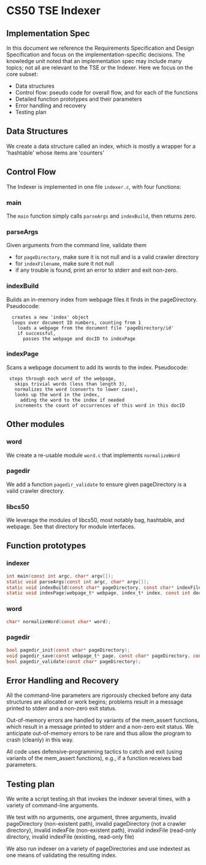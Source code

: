 # CS50 TSE Indexer

## Implementation Spec

In this document we reference the Requirements Specification and Design Specification and focus on the implementation-specific decisions. The knowledge unit noted that an implementation spec may include many topics; not all are relevant to the TSE or the Indexer. Here we focus on the core subset:

* Data structures
* Control flow: pseudo code for overall flow, and for each of the functions
* Detailed function prototypes and their parameters
* Error handling and recovery
* Testing plan

## Data Structures
We create a data structure called an index, which is mostly a wrapper for a 'hashtable' whose items are 'counters'

## Control Flow
The Indexer is implemented in one file `indexer.c`, with four functions:

### main
The `main` function simply calls `parseArgs` and `indexBuild`, then returns zero.

### parseArgs
Given arguments from the command line, validate them 
* for `pageDirectory`, make sure it is not null and is a valid crawler directory
* for `indexFilename`, make sure it not null
* if any trouble is found, print an error to stderr and exit non-zero.

### indexBuild
Builds an in-memory index from webpage files it finds in the pageDirectory. Pseudocode:

      creates a new 'index' object
      loops over document ID numbers, counting from 1
        loads a webpage from the document file 'pageDirectory/id'
        if successful, 
          passes the webpage and docID to indexPage


### indexPage
Scans a webpage document to add its words to the index. Pseudocode:

     steps through each word of the webpage,
       skips trivial words (less than length 3),
       normalizes the word (converts to lower case),
       looks up the word in the index,
         adding the word to the index if needed
       increments the count of occurrences of this word in this docID

## Other modules

### word
We create a re-usable module `word.c` that implements `normalizeWord`

### pagedir
We add a function `pagedir_validate` to ensure given pageDirectory is a valid crawler directory.

### libcs50
We leverage the modules of libcs50, most notably bag, hashtable, and webpage. See that directory for module interfaces. 

## Function prototypes

### indexer
```c
int main(const int argc, char* argv[]);
static void parseArgs(const int argc, char* argv[]);
static void indexBuild(const char* pageDirectory, const char* indexFilename);
static void indexPage(webpage_t* webpage, index_t* index, const int docID);
```

### word
```c
char* normalizeWord(const char* word);
````

### pagedir
```c
bool pagedir_init(const char* pageDirectory);
void pagedir_save(const webpage_t* page, const char* pageDirectory, const int docID);
bool pagedir_validate(const char* pageDirectory);
```

## Error Handling and Recovery
All the command-line parameters are rigorously checked before any data structures are allocated or work begins; problems result in a message printed to stderr and a non-zero exit status.

Out-of-memory errors are handled by variants of the mem_assert functions, which result in a message printed to stderr and a non-zero exit status. We anticipate out-of-memory errors to be rare and thus allow the program to crash (cleanly) in this way.

All code uses defensive-programming tactics to catch and exit (using variants of the mem_assert functions), e.g., if a function receives bad parameters.

## Testing plan

We write a script testing.sh that invokes the indexer several times, with a variety of command-line arguments.

We test with no arguments, one argument, three arguments, invalid pageDirectory (non-existent path), invalid pageDirectory (not a crawler directory), invalid indexFile (non-existent path), invalid indexFile (read-only directory, invalid indexFile (existing, read-only file)

We also run indexer on a variety of pageDirectories and use indextest as one means of validating the resulting index.